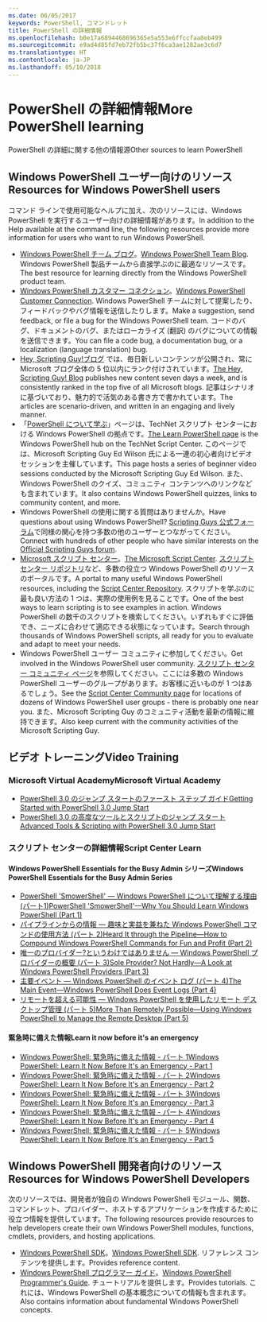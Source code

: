 ```yaml
---
ms.date: 06/05/2017
keywords: PowerShell, コマンドレット
title: PowerShell の詳細情報
ms.openlocfilehash: b0e17a6894468696365e5a553e6ffccfaa8eb499
ms.sourcegitcommit: e9ad4d85fd7eb72fb5bc37f6ca3ae1282ae3c6d7
ms.translationtype: HT
ms.contentlocale: ja-JP
ms.lasthandoff: 05/10/2018
---
```

# <a name="more-powershell-learning"></a><span data-ttu-id="33bcd-103">PowerShell の詳細情報</span><span class="sxs-lookup"><span data-stu-id="33bcd-103">More PowerShell learning</span></span>

<span data-ttu-id="33bcd-104">PowerShell の詳細に関する他の情報源</span><span class="sxs-lookup"><span data-stu-id="33bcd-104">Other sources to learn PowerShell</span></span>

## <a name="resources-for-windows-powershell-users"></a><span data-ttu-id="33bcd-105">Windows PowerShell ユーザー向けのリソース</span><span class="sxs-lookup"><span data-stu-id="33bcd-105">Resources for Windows PowerShell users</span></span>

<span data-ttu-id="33bcd-106">コマンド ラインで使用可能なヘルプに加え、次のリソースには、Windows PowerShell を実行するユーザー向けの詳細情報があります。</span><span class="sxs-lookup"><span data-stu-id="33bcd-106">In addition to the Help available at the command line, the following resources provide more information for users who want to run Windows PowerShell.</span></span>

- <span data-ttu-id="33bcd-107">[Windows PowerShell チーム ブログ](http://blogs.msdn.com/b/powershell/)。</span><span class="sxs-lookup"><span data-stu-id="33bcd-107">[Windows PowerShell Team Blog](http://blogs.msdn.com/b/powershell/).</span></span> <span data-ttu-id="33bcd-108">Windows PowerShell 製品チームから直接学ぶのに最適なリソースです。</span><span class="sxs-lookup"><span data-stu-id="33bcd-108">The best resource for learning directly from the Windows PowerShell product team.</span></span>
- <span data-ttu-id="33bcd-109">[Windows PowerShell カスタマー コネクション](http://Connect.Microsoft.com/PowerShell)。</span><span class="sxs-lookup"><span data-stu-id="33bcd-109">[Windows PowerShell Customer Connection](http://Connect.Microsoft.com/PowerShell).</span></span> <span data-ttu-id="33bcd-110">Windows PowerShell チームに対して提案したり、フィードバックやバグ情報を送信したりします。</span><span class="sxs-lookup"><span data-stu-id="33bcd-110">Make a suggestion, send feedback, or file a bug for the Windows PowerShell team.</span></span> <span data-ttu-id="33bcd-111">コードのバグ、ドキュメントのバグ、またはローカライズ (翻訳) のバグについての情報を送信できます。</span><span class="sxs-lookup"><span data-stu-id="33bcd-111">You can file a code bug, a documentation bug, or a localization (language translation) bug.</span></span>
- <span data-ttu-id="33bcd-112">[Hey, Scripting Guy!ブログ](https://blogs.technet.microsoft.com/heyscriptingguy/) では、毎日新しいコンテンツが公開され、常に Microsoft ブログ全体の 5 位以内にランク付けされています。</span><span class="sxs-lookup"><span data-stu-id="33bcd-112">[The Hey, Scripting Guy! Blog](https://blogs.technet.microsoft.com/heyscriptingguy/) publishes new content seven days a week, and is consistently ranked in the top five of all Microsoft blogs.</span></span> <span data-ttu-id="33bcd-113">記事はシナリオに基づいており、魅力的で活気のある書き方で書かれています。</span><span class="sxs-lookup"><span data-stu-id="33bcd-113">The articles are scenario-driven, and written in an engaging and lively manner.</span></span>
- <span data-ttu-id="33bcd-114">「[PowerShell について学ぶ](https://blogs.technet.microsoft.com/heyscriptingguy/2015/01/04/weekend-scripter-the-best-ways-to-learn-powershell/)」ページは、TechNet スクリプト センターにおける Windows PowerShell の拠点です。</span><span class="sxs-lookup"><span data-stu-id="33bcd-114">[The Learn PowerShell page](https://blogs.technet.microsoft.com/heyscriptingguy/2015/01/04/weekend-scripter-the-best-ways-to-learn-powershell/) is the Windows PowerShell hub on the TechNet Script Center.</span></span> <span data-ttu-id="33bcd-115">このページでは、Microsoft Scripting Guy Ed Wilson 氏による一連の初心者向けビデオ セッションを主催しています。</span><span class="sxs-lookup"><span data-stu-id="33bcd-115">This page hosts a series of beginner video sessions conducted by the Microsoft Scripting Guy Ed Wilson.</span></span> <span data-ttu-id="33bcd-116">また、Windows PowerShell のクイズ、コミュニティ コンテンツへのリンクなども含まれています。</span><span class="sxs-lookup"><span data-stu-id="33bcd-116">It also contains Windows PowerShell quizzes, links to community content, and more.</span></span>
- <span data-ttu-id="33bcd-117">Windows PowerShell の使用に関する質問はありませんか。</span><span class="sxs-lookup"><span data-stu-id="33bcd-117">Have questions about using Windows PowerShell?</span></span> <span data-ttu-id="33bcd-118">[Scripting Guys 公式フォーラム](http://social.technet.microsoft.com/forums/itcg/threads/)で同様の関心を持つ多数の他のユーザーとつながってください。</span><span class="sxs-lookup"><span data-stu-id="33bcd-118">Connect with hundreds of other people who have similar interests on the [Official Scripting Guys forum](http://social.technet.microsoft.com/forums/itcg/threads/).</span></span>
- <span data-ttu-id="33bcd-119">[Microsoft スクリプト センター](https://technet.microsoft.com/scriptcenter)。</span><span class="sxs-lookup"><span data-stu-id="33bcd-119">[The Microsoft Script Center](https://technet.microsoft.com/scriptcenter).</span></span> <span data-ttu-id="33bcd-120">[スクリプト センター リポジトリ](http://gallery.technet.microsoft.com/scriptcenter/)など、多数の役立つ Windows PowerShell のリソースのポータルです。</span><span class="sxs-lookup"><span data-stu-id="33bcd-120">A portal to many useful Windows PowerShell resources, including the [Script Center Repository](http://gallery.technet.microsoft.com/scriptcenter/).</span></span> <span data-ttu-id="33bcd-121">スクリプトを学ぶのに最も良い方法の 1 つは、実際の使用例を見ることです。</span><span class="sxs-lookup"><span data-stu-id="33bcd-121">One of the best ways to learn scripting is to see examples in action.</span></span> <span data-ttu-id="33bcd-122">Windows PowerShell の数千のスクリプトを検索してください。いずれもすぐに評価でき、ニーズに合わせて適応できる状態になっています。</span><span class="sxs-lookup"><span data-stu-id="33bcd-122">Search through thousands of Windows PowerShell scripts, all ready for you to evaluate and adapt to meet your needs.</span></span>
- <span data-ttu-id="33bcd-123">Windows PowerShell ユーザー コミュニティに参加してください。</span><span class="sxs-lookup"><span data-stu-id="33bcd-123">Get involved in the Windows PowerShell user community.</span></span> <span data-ttu-id="33bcd-124">[スクリプト センター コミュニティ ページ](https://technet.microsoft.com/scriptcenter/hh182567.aspx)を参照してください。ここには多数の Windows PowerShell ユーザーのグループがあります。お客様に近いものが 1 つはあるでしょう。</span><span class="sxs-lookup"><span data-stu-id="33bcd-124">See the [Script Center Community page](https://technet.microsoft.com/scriptcenter/hh182567.aspx) for locations of dozens of Windows PowerShell user groups - there is probably one near you.</span></span> <span data-ttu-id="33bcd-125">また、Microsoft Scripting Guy のコミュニティ活動を最新の情報に維持できます。</span><span class="sxs-lookup"><span data-stu-id="33bcd-125">Also keep current with the community activities of the Microsoft Scripting Guy.</span></span>

## <a name="video-training"></a><span data-ttu-id="33bcd-126">ビデオ トレーニング</span><span class="sxs-lookup"><span data-stu-id="33bcd-126">Video Training</span></span>

### <a name="microsoft-virtual-academy"></a><span data-ttu-id="33bcd-127">Microsoft Virtual Academy</span><span class="sxs-lookup"><span data-stu-id="33bcd-127">Microsoft Virtual Academy</span></span>
- [<span data-ttu-id="33bcd-128">PowerShell 3.0 のジャンプ スタートのファースト ステップ ガイド</span><span class="sxs-lookup"><span data-stu-id="33bcd-128">Getting Started with PowerShell 3.0 Jump Start</span></span>](https://mva.microsoft.com/en-US/training-courses/getting-started-with-powershell-30-jump-start-8276)
- [<span data-ttu-id="33bcd-129">PowerShell 3.0 の高度なツールとスクリプトのジャンプ スタート</span><span class="sxs-lookup"><span data-stu-id="33bcd-129">Advanced Tools & Scripting with PowerShell 3.0 Jump Start</span></span>](https://mva.microsoft.com/en-US/training-courses/advanced-tools-scripting-with-powershell-30-jump-start-8231)

### <a name="script-center-learn"></a><span data-ttu-id="33bcd-130">スクリプト センターの詳細情報</span><span class="sxs-lookup"><span data-stu-id="33bcd-130">Script Center Learn</span></span>
#### <a name="windows-powershell-essentials-for-the-busy-admin-series"></a><span data-ttu-id="33bcd-131">Windows PowerShell Essentials for the Busy Admin シリーズ</span><span class="sxs-lookup"><span data-stu-id="33bcd-131">Windows PowerShell Essentials for the Busy Admin Series</span></span>
- [<span data-ttu-id="33bcd-132">PowerShell 'SmowerShell' — Windows PowerShell について理解する理由 &#40;パート1&#41;</span><span class="sxs-lookup"><span data-stu-id="33bcd-132">PowerShell 'SmowerShell'—Why You Should Learn Windows PowerShell &#40;Part 1&#41;</span></span>](http://dlbmodigital.microsoft.com/webcasts/wmv/23976_Dnl_L.wmv)
- [<span data-ttu-id="33bcd-133">パイプラインからの情報 — 趣味と実益を兼ねた Windows PowerShell コマンドの使用方法 &#40;パート 2&#41;</span><span class="sxs-lookup"><span data-stu-id="33bcd-133">Heard It through the Pipeline—How to Compound Windows PowerShell Commands for Fun and Profit &#40;Part 2&#41;</span></span>](http://dlbmodigital.microsoft.com/webcasts/wmv/23977_Dnl_L.wmv)
- [<span data-ttu-id="33bcd-134">唯一のプロバイダー?というわけではありません — Windows PowerShell プロバイダーの概要 &#40;パート 3&#41;</span><span class="sxs-lookup"><span data-stu-id="33bcd-134">Sole Provider? Not Hardly—A Look at Windows PowerShell Providers &#40;Part 3&#41;</span></span>](http://dlbmodigital.microsoft.com/webcasts/wmv/23978_Dnl_L.wmv)
- [<span data-ttu-id="33bcd-135">主要イベント — Windows PowerShell のイベント ログ &#40;パート 4&#41;</span><span class="sxs-lookup"><span data-stu-id="33bcd-135">The Main Event—Windows PowerShell Does Event Logs &#40;Part 4&#41;</span></span>](http://dlbmodigital.microsoft.com/webcasts/wmv/23979_Dnl_L.wmv)
- [<span data-ttu-id="33bcd-136">リモートを超える可能性 — Windows PowerShell を使用したリモート デスクトップ管理 &#40;パート 5&#41;</span><span class="sxs-lookup"><span data-stu-id="33bcd-136">More Than Remotely Possible—Using Windows PowerShell to Manage the Remote Desktop &#40;Part 5&#41;</span></span>](http://dlbmodigital.microsoft.com/webcasts/wmv/23980_Dnl_L.wmv)

#### <a name="learn-it-now-before-its-an-emergency"></a><span data-ttu-id="33bcd-137">緊急時に備えた情報</span><span class="sxs-lookup"><span data-stu-id="33bcd-137">Learn it now before it's an emergency</span></span>
- [<span data-ttu-id="33bcd-138">Windows PowerShell: 緊急時に備えた情報 - パート 1</span><span class="sxs-lookup"><span data-stu-id="33bcd-138">Windows PowerShell: Learn It Now Before It's an Emergency - Part 1</span></span>](http://dlbmodigital.microsoft.com/webcasts/wmv/1032481530_Dnl_L.wmv)
- [<span data-ttu-id="33bcd-139">Windows PowerShell: 緊急時に備えた情報 - パート 2</span><span class="sxs-lookup"><span data-stu-id="33bcd-139">Windows PowerShell: Learn It Now Before It's an Emergency - Part 2</span></span>](http://dlbmodigital.microsoft.com/webcasts/wmv/1032481542_Dnl_L.wmv)
- [<span data-ttu-id="33bcd-140">Windows PowerShell: 緊急時に備えた情報 - パート 3</span><span class="sxs-lookup"><span data-stu-id="33bcd-140">Windows PowerShell: Learn It Now Before It's an Emergency - Part 3</span></span>](http://dlbmodigital.microsoft.com/webcasts/wmv/1032481548_Dnl_L.wmv)
- [<span data-ttu-id="33bcd-141">Windows PowerShell: 緊急時に備えた情報 - パート 4</span><span class="sxs-lookup"><span data-stu-id="33bcd-141">Windows PowerShell: Learn It Now Before It's an Emergency - Part 4</span></span>](http://dlbmodigital.microsoft.com/webcasts/wmv/1032481552_Dnl_L.wmv)
- [<span data-ttu-id="33bcd-142">Windows PowerShell: 緊急時に備えた情報 - パート 5</span><span class="sxs-lookup"><span data-stu-id="33bcd-142">Windows PowerShell: Learn It Now Before It's an Emergency - Part 5</span></span>](http://dlbmodigital.microsoft.com/webcasts/wmv/1032481554_Dnl_L.wmv)

## <a name="resources-for-windows-powershell-developers"></a><span data-ttu-id="33bcd-143">Windows PowerShell 開発者向けのリソース</span><span class="sxs-lookup"><span data-stu-id="33bcd-143">Resources for Windows PowerShell Developers</span></span>

<span data-ttu-id="33bcd-144">次のリソースでは、開発者が独自の Windows PowerShell モジュール、関数、コマンドレット、プロバイダー、ホストするアプリケーションを作成するために役立つ情報を提供しています。</span><span class="sxs-lookup"><span data-stu-id="33bcd-144">The following resources provide resources to help developers create their own Windows PowerShell modules, functions, cmdlets, providers, and hosting applications.</span></span>

- <span data-ttu-id="33bcd-145">[Windows PowerShell SDK](http://go.microsoft.com/fwlink/p/?LinkID=89595)。</span><span class="sxs-lookup"><span data-stu-id="33bcd-145">[Windows PowerShell SDK](http://go.microsoft.com/fwlink/p/?LinkID=89595).</span></span> <span data-ttu-id="33bcd-146">リファレンス コンテンツを提供します。</span><span class="sxs-lookup"><span data-stu-id="33bcd-146">Provides reference content.</span></span>
- <span data-ttu-id="33bcd-147">[Windows PowerShell プログラマー ガイド](http://go.microsoft.com/fwlink/p/?LinkID=89596)。</span><span class="sxs-lookup"><span data-stu-id="33bcd-147">[Windows PowerShell Programmer's Guide](http://go.microsoft.com/fwlink/p/?LinkID=89596).</span></span> <span data-ttu-id="33bcd-148">チュートリアルを提供します。</span><span class="sxs-lookup"><span data-stu-id="33bcd-148">Provides tutorials.</span></span> <span data-ttu-id="33bcd-149">これには、Windows PowerShell の基本概念についての情報も含まれます。</span><span class="sxs-lookup"><span data-stu-id="33bcd-149">Also contains information about fundamental Windows PowerShell concepts.</span></span>
